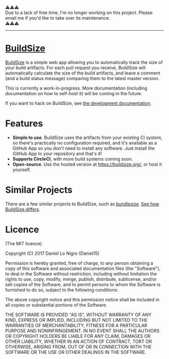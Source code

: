 ⚠⚠⚠ \
Due to a lack of free time, I'm no longer working on this project. Please email me if you'd like to take over its maintenance. \
⚠⚠⚠

---

[BuildSize](https://buildsize.org/)
=========

[BuildSize](https://buildsize.org/) is a simple web app allowing you to automatically track the size of your build artifacts. For each pull request you receive, BuildSize will automatically calculate the size of the build artifacts, and leave a comment (and a build status message) comparing them to the latest master version.

This is currently a work-in-progress. More documentation (including documentation on how to self-host it) will be coming in the future.

If you want to hack on BuildSize, see [the development documentation](https://buildsize.org/docs/development).

Features
========
* **Simple to use**. BuildSize uses the artifacts from your existing CI system, so there's practically no configuration required, and it's available as a GitHub App so you don't need to install any software. Just install the GitHub App to your repository and that's it!
* **Supports CircleCI**, with more build systems coming soon.
* **Open-source**. Use the hosted version at https://buildsize.org/, or host it yourself.

Similar Projects
================
There are a few similar projects to BuildSize, such as [bundlesize](https://github.com/siddharthkp/bundlesize). [See how BuildSize differs](https://buildsize.org/docs/comparison).

Licence
=======
(The MIT licence)

Copyright (C) 2017 Daniel Lo Nigro (Daniel15)

Permission is hereby granted, free of charge, to any person obtaining a copy of
this software and associated documentation files (the "Software"), to deal in
the Software without restriction, including without limitation the rights to
use, copy, modify, merge, publish, distribute, sublicense, and/or sell copies
of the Software, and to permit persons to whom the Software is furnished to do
so, subject to the following conditions:

The above copyright notice and this permission notice shall be included in all
copies or substantial portions of the Software.

THE SOFTWARE IS PROVIDED "AS IS", WITHOUT WARRANTY OF ANY KIND, EXPRESS OR
IMPLIED, INCLUDING BUT NOT LIMITED TO THE WARRANTIES OF MERCHANTABILITY,
FITNESS FOR A PARTICULAR PURPOSE AND NONINFRINGEMENT. IN NO EVENT SHALL THE
AUTHORS OR COPYRIGHT HOLDERS BE LIABLE FOR ANY CLAIM, DAMAGES OR OTHER
LIABILITY, WHETHER IN AN ACTION OF CONTRACT, TORT OR OTHERWISE, ARISING FROM,
OUT OF OR IN CONNECTION WITH THE SOFTWARE OR THE USE OR OTHER DEALINGS IN THE
SOFTWARE.
